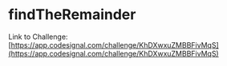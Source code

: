 # findTheRemainder

Link to Challenge: [https://app.codesignal.com/challenge/KhDXwxuZMBBFivMqS](https://app.codesignal.com/challenge/KhDXwxuZMBBFivMqS)